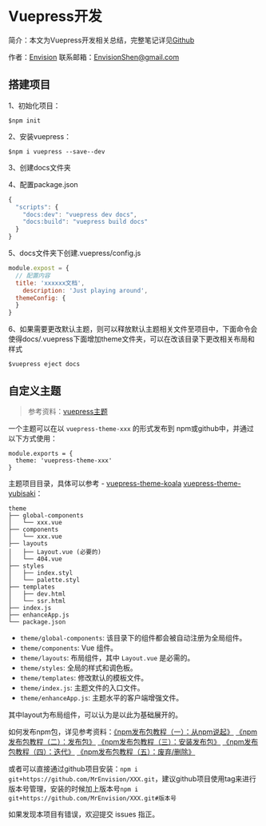 # Vuepress开发

简介：本文为Vuepress开发相关总结，完整笔记详见[Github](https://github.com/MrEnvision/Front-end_learning_notes)

作者：[Envision](https://github.com/MrEnvision) 联系邮箱：[EnvisionShen@gmail.com](mailto:EnvisionShen@gmail.com)

## 搭建项目

1、初始化项目：

```text
$npm init
```

2、安装vuepress：

```text
$npm i vuepress --save--dev
```

3、创建docs文件夹

4、配置package.json

```javascript
{
  "scripts": {
    "docs:dev": "vuepress dev docs",
    "docs:build": "vuepress build docs"
  }
}
```

5、docs文件夹下创建.vuepress/config.js

```javascript
module.expost = {
  // 配置内容
  title: 'xxxxxx文档',
    description: 'Just playing around',
  themeConfig: {
  }
}
```

6、如果需要更改默认主题，则可以释放默认主题相关文件至项目中，下面命令会使得docs/.vuepress下面增加theme文件夹，可以在改该目录下更改相关布局和样式

```text
$vuepress eject docs
```

## 自定义主题

> 参考资料：[vuepress主题](https://www.vuepress.cn/theme/writing-a-theme.html)

一个主题可以在以 `vuepress-theme-xxx` 的形式发布到 npm或github中，并通过以下方式使用：

```text
module.exports = {
  theme: 'vuepress-theme-xxx'
}
```

主题项目目录，具体可以参考 - [vuepress-theme-koala](https://github.com/artiely/vuepress-theme-koala) [vuepress-theme-yubisaki](https://github.com/Yubisaki/vuepress-theme-yubisaki)：

```text
theme
├── global-components
│   └── xxx.vue
├── components
│   └── xxx.vue
├── layouts
│   ├── Layout.vue (必要的)
│   └── 404.vue
├── styles
│   ├── index.styl
│   └── palette.styl
├── templates
│   ├── dev.html
│   └── ssr.html
├── index.js
├── enhanceApp.js
└── package.json
```

* `theme/global-components`: 该目录下的组件都会被自动注册为全局组件。
* `theme/components`: Vue 组件。
* `theme/layouts`: 布局组件，其中 `Layout.vue` 是必需的。
* `theme/styles`: 全局的样式和调色板。
* `theme/templates`: 修改默认的模板文件。
* `theme/index.js`: 主题文件的入口文件。
* `theme/enhanceApp.js`: 主题水平的客户端增强文件。

其中layout为布局组件，可以认为是以此为基础展开的。

如何发布npm包，详见参考资料：[《npm发布包教程（一）：从npm说起》](https://segmentfault.com/a/1190000017461666) [《npm发布包教程（二）：发布包》](https://segmentfault.com/a/1190000017463371) [《npm发布包教程（三）：安装发布包》](https://segmentfault.com/a/1190000017472970) [《npm发布包教程（四）：迭代》](https://segmentfault.com/a/1190000017477077) [《npm发布包教程（五）：废弃/删除》](https://segmentfault.com/a/1190000017479985)

或者可以直接通过github项目安装：`npm i git+https://github.com/MrEnvision/XXX.git`，建议github项目使用tag来进行版本号管理，安装的时候加上版本号`npm i git+https://github.com/MrEnvision/XXX.git#版本号`

如果发现本项目有错误，欢迎提交 issues 指正。

